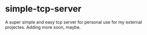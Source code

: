 ﻿# simple-tcp-server

A super simple and easy tcp server for personal use for my external projectes. Adding more soon, maybe.
